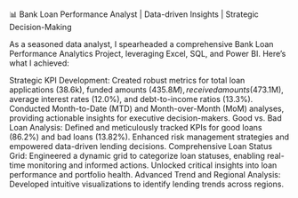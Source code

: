 📊 Bank Loan Performance Analyst | Data-driven Insights | Strategic Decision-Making

As a seasoned data analyst, I spearheaded a comprehensive Bank Loan Performance Analytics Project, leveraging Excel, SQL, and Power BI. Here’s what I achieved:

Strategic KPI Development:
Created robust metrics for total loan applications (38.6k), funded amounts ($435.8M), received amounts ($473.1M), average interest rates (12.0%), and debt-to-income ratios (13.3%).
Conducted Month-to-Date (MTD) and Month-over-Month (MoM) analyses, providing actionable insights for executive decision-makers.
Good vs. Bad Loan Analysis:
Defined and meticulously tracked KPIs for good loans (86.2%) and bad loans (13.82%).
Enhanced risk management strategies and empowered data-driven lending decisions.
Comprehensive Loan Status Grid:
Engineered a dynamic grid to categorize loan statuses, enabling real-time monitoring and informed actions.
Unlocked critical insights into loan performance and portfolio health.
Advanced Trend and Regional Analysis:
Developed intuitive visualizations to identify lending trends across regions.
